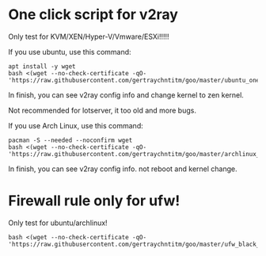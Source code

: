 # One click script for v2ray

Only test for KVM/XEN/Hyper-V/Vmware/ESXi!!!!!

If you use ubuntu, use this command:
```
apt install -y wget
bash <(wget --no-check-certificate -qO- 'https://raw.githubusercontent.com/gertraychntitm/goo/master/ubuntu_one_click.sh')
```
In finish, you can see v2ray config info and change kernel to zen kernel.

Not recommended for lotserver, it too old and more bugs.

If you use Arch Linux, use this command:
```
pacman -S --needed --noconfirm wget
bash <(wget --no-check-certificate -qO- 'https://raw.githubusercontent.com/gertraychntitm/goo/master/archlinux_one_click.sh')
```
In finish, you can see v2ray config info. not reboot and kernel change.


# Firewall rule only for ufw!

Only test for ubuntu/archlinux!
```
bash <(wget --no-check-certificate -qO- 'https://raw.githubusercontent.com/gertraychntitm/goo/master/ufw_black_list.sh')
```
